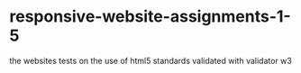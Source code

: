 # responsive-website-assignments-1-5
the websites tests on the use of html5 standards validated with validator w3
